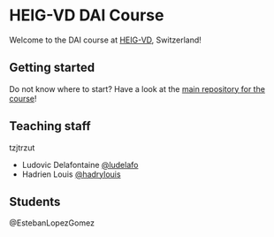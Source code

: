 # HEIG-VD DAI Course

Welcome to the DAI course at [HEIG-VD](https://heig-vd.ch), Switzerland!

## Getting started

Do not know where to start? Have a look at the
[main repository for the course](https://github.com/heig-vd-dai-course/heig-vd-dai-course)!

## Teaching staff
tzjtrzut
<!--
Please add your name in alphabetical order (by last name) in this format:
First name Last name [@GitHub username](https://github.com/USERNAME)
-->

- Ludovic Delafontaine [@ludelafo](https://github.com/ludelafo/)
- Hadrien Louis [@hadrylouis](https://github.com/hadrylouis)

## Students
@EstebanLopezGomez
<!--
Please add your name in alphabetical order (by last name) in this format:
First name Last name [@GitHub username](https://github.com/USERNAME)
-->

